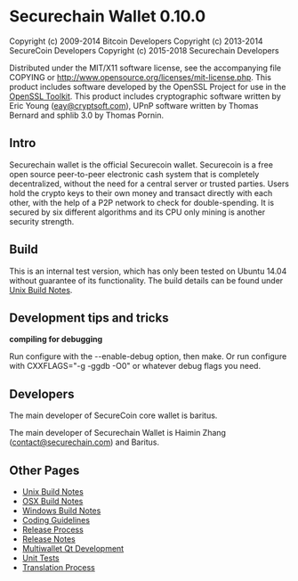 Securechain Wallet 0.10.0
====================

Copyright (c) 2009-2014 Bitcoin Developers
Copyright (c) 2013-2014 SecureCoin Developers
Copyright (c) 2015-2018 Securechain Developers

Distributed under the MIT/X11 software license, see the accompanying
file COPYING or http://www.opensource.org/licenses/mit-license.php.
This product includes software developed by the OpenSSL Project for use in the [OpenSSL Toolkit](http://www.openssl.org/). This product includes
cryptographic software written by Eric Young ([eay@cryptsoft.com](mailto:eay@cryptsoft.com)), UPnP software written by Thomas Bernard and
sphlib 3.0 by Thomas Pornin.


Intro
---------------------
Securechain wallet is the official Securecoin wallet. Securecoin is a
free open source peer-to-peer electronic cash system that is
completely decentralized, without the need for a central server or trusted
parties.  Users hold the crypto keys to their own money and transact directly
with each other, with the help of a P2P network to check for double-spending. It is secured by six different algorithms and its CPU only mining is another security strength. 


Build
---------------------
This is an internal test version, which has only been tested on Ubuntu 14.04 without guarantee of its functionality.
The build details can be found under [Unix Build Notes](doc/build-unix.md).


Development tips and tricks
---------------------------
**compiling for debugging**

Run configure with the --enable-debug option, then make. Or run configure with
CXXFLAGS="-g -ggdb -O0" or whatever debug flags you need.


Developers
---------------------
The main developer of SecureCoin core wallet is baritus.

The main developer of Securechain Wallet is Haimin Zhang ([contact@securechain.com](mailto:contact@securechain.com)) and Baritus.


Other Pages
---------------------
- [Unix Build Notes](doc/build-unix.md)
- [OSX Build Notes](build-osx.md)
- [Windows Build Notes](build-msw.md)
- [Coding Guidelines](coding.md)
- [Release Process](doc/release-process.md)
- [Release Notes](doc/release-notes.md)
- [Multiwallet Qt Development](multiwallet-qt.md)
- [Unit Tests](unit-tests.md)
- [Translation Process](translation_process.md)
